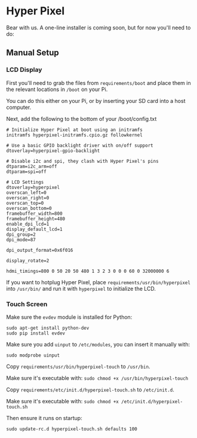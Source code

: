 # Hyper Pixel

Bear with us. A one-line installer is coming soon, but for now you'll need to do:

## Manual Setup

### LCD Display

First you'll need to grab the files from `requirements/boot` and place them in the relevant locations in `/boot` on your Pi.

You can do this either on your Pi, or by inserting your SD card into a host computer.

Next, add the following to the bottom of your /boot/config.txt

```
# Initialize Hyper Pixel at boot using an initramfs
initramfs hyperpixel-initramfs.cpio.gz followkernel

# Use a basic GPIO backlight driver with on/off support
dtoverlay=hyperpixel-gpio-backlight

# Disable i2c and spi, they clash with Hyper Pixel's pins
dtparam=i2c_arm=off
dtparam=spi=off

# LCD Settings
dtoverlay=hyperpixel
overscan_left=0
overscan_right=0
overscan_top=0
overscan_bottom=0
framebuffer_width=800
framebuffer_height=480
enable_dpi_lcd=1
display_default_lcd=1
dpi_group=2
dpi_mode=87

dpi_output_format=0x6f016

display_rotate=2

hdmi_timings=800 0 50 20 50 480 1 3 2 3 0 0 0 60 0 32000000 6
```

If you want to hotplug Hyper Pixel, place `requirements/usr/bin/hyperpixel` into `/usr/bin/` and run it with `hyperpixel` to initialize the LCD.

### Touch Screen

Make sure the `evdev` module is installed for Python: 

```
sudo apt-get install python-dev
sudo pip install evdev
```

Make sure you add `uinput` to `/etc/modules`, you can insert it manually with:

```
sudo modprobe uinput
```

Copy `requirements/usr/bin/hyperpixel-touch` to `/usr/bin`.

Make sure it's executable with: `sudo chmod +x /usr/bin/hyperpixel-touch`

Copy `requirements/etc/init.d/hyperpixel-touch.sh` to `/etc/init.d`.

Make sure it's executable with: `sudo chmod +x /etc/init.d/hyperpixel-touch.sh`

Then ensure it runs on startup:

```
sudo update-rc.d hyperpixel-touch.sh defaults 100
```